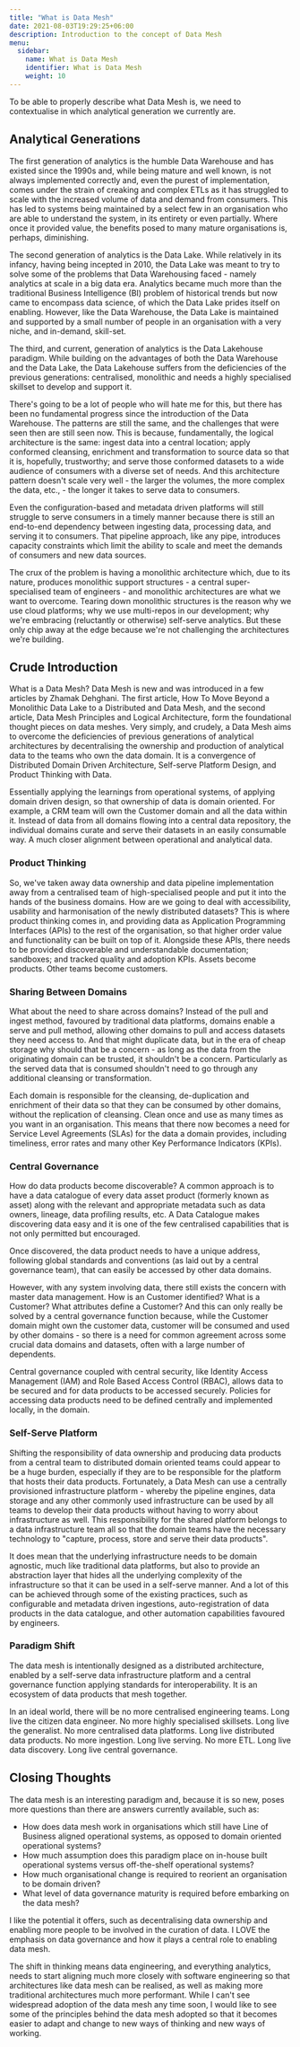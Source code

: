 ```yaml
---
title: "What is Data Mesh"
date: 2021-08-03T19:29:25+06:00
description: Introduction to the concept of Data Mesh
menu:
  sidebar:
    name: What is Data Mesh
    identifier: What is Data Mesh
    weight: 10
---
```


To be able to properly describe what Data Mesh is, we need to contextualise in which analytical generation we currently are. 

## Analytical Generations

The first generation of analytics is the humble Data Warehouse and has existed since the 1990s and, while being mature and well known, is not always implemented correctly and, even the purest of implementation, comes under the strain of creaking and complex ETLs as it has struggled to scale with the increased volume of data and demand from consumers. This has led to systems being maintained by a select few in an organisation who are able to understand the system, in its entirety or even partially. Where once it provided value, the benefits posed to many mature organisations is, perhaps, diminishing. 

The second generation of analytics is the Data Lake. While relatively in its infancy, having being incepted in 2010, the Data Lake was meant to try to solve some of the problems that Data Warehousing faced - namely analytics at scale in a big data era. Analytics became much more than the traditional Business Intelligence (BI) problem of historical trends but now came to encompass data science, of which the Data Lake prides itself on enabling. However, like the Data Warehouse, the Data Lake is maintained and supported by a small number of people in an organisation with a very niche, and in-demand, skill-set. 

The third, and current, generation of analytics is the Data Lakehouse paradigm. While building on the advantages of both the Data Warehouse and the Data Lake, the Data Lakehouse suffers from the deficiencies of the previous generations: centralised, monolithic and needs a highly specialised skillset to develop and support it.

There's going to be a lot of people who will hate me for this, but there has been no fundamental progress since the introduction of the Data Warehouse. The patterns are still the same, and the challenges that were seen then are still seen now. This is because, fundamentally, the logical architecture is the same: ingest data into a central location; apply conformed cleansing, enrichment and transformation to source data so that it is, hopefully, trustworthy; and serve those conformed datasets to a wide audience of consumers with a diverse set of needs. And this architecture pattern doesn't scale very well - the larger the volumes, the more complex the data, etc., - the longer it takes to serve data to consumers.

Even the configuration-based and metadata driven platforms will still struggle to serve consumers in a timely manner because there is still an end-to-end dependency between ingesting data, processing data, and serving it to consumers. That pipeline approach, like any pipe, introduces capacity constraints which limit the ability to scale and meet the demands of consumers and new data sources. 

The crux of the problem is having a monolithic architecture which, due to its nature, produces monolithic support structures - a central super-specialised team of engineers - and monolithic architectures are what we want to overcome. Tearing down monolithic structures is the reason why we use cloud platforms; why we use multi-repos in our development; why we're embracing (reluctantly or otherwise) self-serve analytics. But these only chip away at the edge because we're not challenging the architectures we're building. 

## Crude Introduction

What is a Data Mesh? Data Mesh is new and was introduced in a few articles by Zhamak Dehghani. The first article, How To Move Beyond a Monolithic Data Lake to a Distributed and Data Mesh, and the second article, Data Mesh Principles and Logical Architecture, form the foundational thought pieces on data meshes. Very simply, and crudely, a Data Mesh aims to overcome the deficiencies of previous generations of analytical architectures by decentralising the ownership and production of analytical data to the teams who own the data domain. It is a convergence of Distributed Domain Driven Architecture, Self-serve Platform Design, and Product Thinking with Data. 

Essentially applying the learnings from operational systems, of applying domain driven design, so that ownership of data is domain oriented. For example, a CRM team will own the Customer domain and all the data within it. Instead of data from all domains flowing into a central data repository, the individual domains curate and serve their datasets in an easily consumable way. A much closer alignment between operational and analytical data. 

### Product Thinking

So, we've taken away data ownership and data pipeline implementation away from a centralised team of high-specialised people and put it into the hands of the business domains. How are we going to deal with accessibility, usability and harmonisation of the newly distributed datasets? This is where product thinking comes in, and providing data as Application Programming Interfaces (APIs) to the rest of the organisation, so that higher order value and functionality can be built on top of it. Alongside these APIs, there needs to be provided discoverable and understandable documentation; sandboxes; and tracked quality and adoption KPIs. Assets become products. Other teams become customers. 

### Sharing Between Domains

What about the need to share across domains? Instead of the pull and ingest method, favoured by traditional data platforms, domains enable a serve and pull method, allowing other domains to pull and access datasets they need access to. And that might duplicate data, but in the era of cheap storage why should that be a concern - as long as the data from the originating domain can be trusted, it shouldn't be a concern. Particularly as the served data that is consumed shouldn't need to go through any additional cleansing or transformation. 

Each domain is responsible for the cleansing, de-duplication and enrichment of their data so that they can be consumed by other domains, without the replication of cleansing. Clean once and use as many times as you want in an organisation. This means that there now becomes a need for Service Level Agreements (SLAs) for the data a domain provides, including timeliness, error rates and many other Key Performance Indicators (KPIs).

### Central Governance

How do data products become discoverable? A common approach is to have a data catalogue of every data asset product (formerly known as asset) along with the relevant and appropriate metadata such as data owners, lineage, data profiling results, etc. A Data Catalogue makes discovering data easy and it is one of the few centralised capabilities that is not only permitted but encouraged.

Once discovered, the data product needs to have a unique address, following global standards and conventions (as laid out by a central governance team), that can easily be accessed by other data domains. 

However, with any system involving data, there still exists the concern with master data management. How is an Customer identified? What is a Customer? What attributes define a Customer? And this can only really be solved by a central governance function because, while the Customer domain might own the customer data, customer will be consumed and used by other domains - so there is a need for common agreement across some crucial data domains and datasets, often with a large number of dependents.

Central governance coupled with central security, like Identity Access Management (IAM) and Role Based Access Control (RBAC), allows data to be secured and for data products to be accessed securely. Policies for accessing data products need to be defined centrally and implemented locally, in the domain.

### Self-Serve Platform

Shifting the responsibility of data ownership and producing data products from a central team to distributed domain oriented teams could appear to be a huge burden, especially if they are to be responsible for the platform that hosts their data products. Fortunately, a Data Mesh can use a centrally provisioned infrastructure platform - whereby the pipeline engines, data storage and any other commonly used infrastructure can be used by all teams to develop their data products without having to worry about infrastructure as well. This responsibility for the shared platform belongs to a data infrastructure team all so that the domain teams have the necessary technology to "capture, process, store and serve their data products". 

It does mean that the underlying infrastructure needs to be domain agnostic, much like traditional data platforms, but also to provide an abstraction layer that hides all the underlying complexity of the infrastructure so that it can be used in a self-serve manner. And a lot of this can be achieved through some of the existing practices, such as configurable and metadata driven ingestions, auto-registration of data products in the data catalogue, and other automation capabilities favoured by engineers. 

### Paradigm Shift

The data mesh is intentionally designed as a distributed architecture, enabled by a self-serve data infrastructure platform and a central governance function applying standards for interoperability. It is an ecosystem of data products that mesh together. 

In an ideal world, there will be no more centralised engineering teams. Long live the citizen data engineer. No more highly specialised skillsets. Long live the generalist. No more centralised data platforms. Long live distributed data products. No more ingestion. Long live serving. No more ETL. Long live data discovery. Long live central governance. 

## Closing Thoughts

The data mesh is an interesting paradigm and, because it is so new, poses more questions than there are answers currently available, such as: 

- How does data mesh work in organisations which still have Line of Business aligned operational systems, as opposed to domain oriented operational systems?
- How much assumption does this paradigm place on in-house built operational systems versus off-the-shelf operational systems?
- How much organisational change is required to reorient an organisation to be domain driven? 
- What level of data governance maturity is required before embarking on the data mesh?

 I like the potential it offers, such as decentralising data ownership and enabling more people to be involved in the curation of data. I LOVE the emphasis on data governance and how it plays a central role to enabling data mesh. 

The shift in thinking means data engineering, and everything analytics, needs to start aligning much more closely with software engineering so that architectures like data mesh can be realised, as well as making more traditional architectures much more performant. While I can't see widespread adoption of the data mesh any time soon, I would like to see some of the principles behind the data mesh adopted so that it becomes easier to adapt and change to new ways of thinking and new ways of working. 
